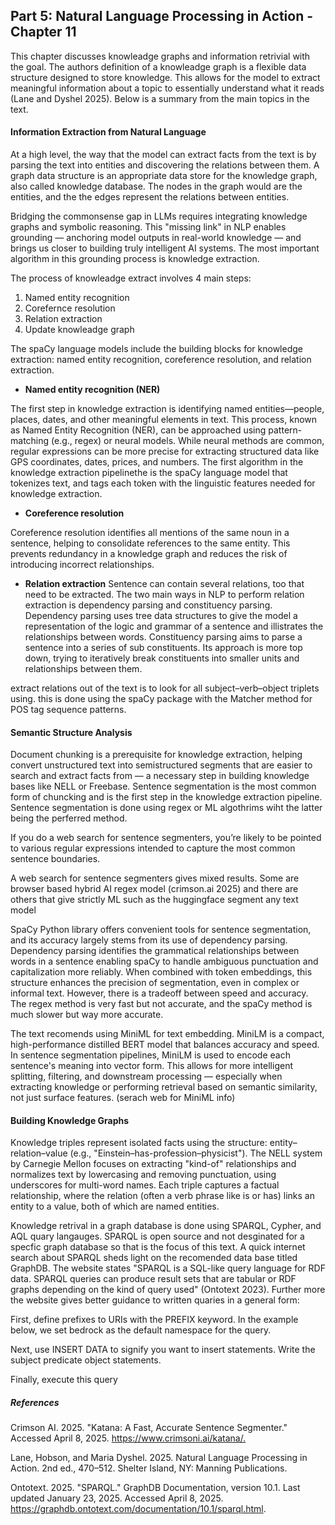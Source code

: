 ## Part 5: Natural Language Processing in Action - Chapter 11

This chapter discusses knowleadge graphs and information retrivial with the goal. The authors definition of a knowleadge graph is a flexible data structure designed to store knowledge. This allows for the model to extract meaningful information about a topic to essentially understand what it reads (Lane and Dyshel 2025). Below is a summary from the main topics in the text.  

#### Information Extraction from Natural Language

At a high level, the way that the model can extract facts from the text is by parsing the text into entities and discovering the relations between them. A graph data structure is an appropriate data store for the knowledge graph, also called knowledge database. The nodes in the graph would are the entities, and the the edges represent the relations between entities. 

Bridging the commonsense gap in LLMs requires integrating knowledge graphs and symbolic reasoning. This "missing link" in NLP enables grounding — anchoring model outputs in real-world knowledge — and brings us closer to building truly intelligent AI systems. The most important algorithm in this grounding process is knowledge extraction.

The process of knowleadge extract involves 4 main steps:
1. Named entity recognition
2. Corefernce resolution
3. Relation extraction
4. Update knowleadge graph

 The spaCy language models include the building blocks for knowledge extraction: named entity recognition, coreference resolution, and relation extraction.

 - **Named entity recognition (NER)**

 The first step in knowledge extraction is identifying named entities—people, places, dates, and other meaningful elements in text. This process, known as Named Entity Recognition (NER), can be approached using pattern-matching (e.g., regex) or neural models. While neural methods are common, regular expressions can be more precise for extracting structured data like GPS coordinates, dates, prices, and numbers.  The first algorithm in the knowledge extraction pipelinethe is the spaCy language model that tokenizes text, and tags each token with the linguistic features needed for knowledge extraction. 

 - **Coreference resolution**

 Coreference resolution identifies all mentions of the same noun in a sentence, helping to consolidate references to the same entity. This prevents redundancy in a knowledge graph and reduces the risk of introducing incorrect relationships.

 - **Relation extraction**
 Sentence can contain several relations, too that need to be extracted. The two main ways in NLP to perform relation extraction is dependency parsing and constituency parsing. Dependency parsing uses tree data structures to give the model a representation of the logic and grammar of a sentence and illistrates the relationships between words. Constituency parsing aims to parse a sentence into a series of sub constituents. Its approach is more top down, trying to iteratively break constituents into smaller units and relationships between them.

 extract relations out of the text is to look for all subject–verb–object triplets using. this is done using the spaCy package with the Matcher method for POS tag sequence patterns.

#### Semantic Structure Analysis

Document chunking is a prerequisite for knowledge extraction, helping convert unstructured text into semistructured segments that are easier to search and extract facts from — a necessary step in building knowledge bases like NELL or Freebase. Sentence segmentation is the most common form of chuncking and is the first step in the knowledge extraction pipeline. Sentence segmentation is done using regex or ML algothrims wiht the latter being the perferred method.

If you do a web search for sentence segmenters, you’re likely to be pointed to various regular expressions intended to capture the most common sentence boundaries.

A web search for sentence segmenters gives mixed results. Some are browser based hybrid AI regex model (crimson.ai 2025) and there are others that give strictly ML such as the huggingface segment any text model 

SpaCy Python library offers convenient tools for sentence segmentation, and its accuracy largely stems from its use of dependency parsing. Dependency parsing identifies the grammatical relationships between words in a sentence enabling spaCy to handle ambiguous punctuation and capitalization more reliably. When combined with token embeddings, this structure enhances the precision of segmentation, even in complex or informal text. However, there is a tradeoff between speed and accuracy. The regex method is very fast but not accurate, and the spaCy method is much slower but way more accurate.

The text recomends using MiniML for text embedding. MiniLM is a compact, high-performance distilled BERT model that balances accuracy and speed. In sentence segmentation pipelines, MiniLM is used to encode each sentence's meaning into vector form. This allows for more intelligent splitting, filtering, and downstream processing — especially when extracting knowledge or performing retrieval based on semantic similarity, not just surface features. (serach web for MiniML info)

#### Building Knowledge Graphs

Knowledge triples represent isolated facts using the structure: entity–relation–value (e.g., "Einstein–has-profession–physicist"). The NELL system by Carnegie Mellon focuses on extracting "kind-of" relationships and normalizes text by lowercasing and removing punctuation, using underscores for multi-word names. Each triple captures a factual relationship, where the relation (often a verb phrase like is or has) links an entity to a value, both of which are named entities.

Knowledge retrival in a graph database is done using SPARQL, Cypher, and AQL quary langauges. SPARQL is open source and not desginated for a specfic graph database so that is the focus of this text. A quick internet search about SPARQL sheds light on the recomended data base titled GraphDB. The website states "SPARQL is a SQL-like query language for RDF data. SPARQL queries can produce result sets that are tabular or RDF graphs depending on the kind of query used" (Ontotext 2023). Further more the website gives better guidance to written quaries in a general form:

First, define prefixes to URIs with the PREFIX keyword. In the example below, we set bedrock as the default namespace for the query.

Next, use INSERT DATA to signify you want to insert statements. Write the subject predicate object statements.

Finally, execute this query

##### References

Crimson AI. 2025. "Katana: A Fast, Accurate Sentence Segmenter." Accessed April 8, 2025. https://www.crimsoni.ai/katana/.​

Lane, Hobson, and Maria Dyshel. 2025. Natural Language Processing in Action. 2nd ed., 470–512. Shelter Island, NY: Manning Publications.

Ontotext. 2025. "SPARQL." GraphDB Documentation, version 10.1. Last updated January 23, 2025. Accessed April 8, 2025. https://graphdb.ontotext.com/documentation/10.1/sparql.html.